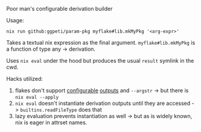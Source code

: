 Poor man's configurable derivation builder

Usage: 
```
nix run github:ggpeti/param-pkg myflake#lib.mkMyPkg '<arg-expr>'
```

Takes a textual nix expression as the final argument. `myflake#lib.mkMyPkg` is a function of type any -> derivation.

Uses `nix eval` under the hood but produces the usual `result` symlink in the cwd.

Hacks utilized:
1. flakes don't support [configurable](https://github.com/NixOS/nix/issues/2861) [outputs](https://github.com/NixOS/nix/pull/6583) and `--argstr` -> but there is `nix eval --apply`
2. `nix eval` doesn't instantiate derivation outputs until they are accessed -> `builtins.readFileType` does that
3. lazy evaluation prevents instantiation as well -> but as is widely known, nix is eager in attrset names.
